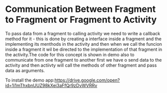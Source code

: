 # Communication Between Fragment to Fragment or Fragment to Activity
To pass data from a fragment to calling activity we need to write a callback method for it -
this is done by creating a interface inside a fragment and the implementing its menthods in the activity  and then when we call the funcion inside a fragment it wil be directed to the implementation of that fragment in the activity.The code for this concept is shown in demo also to communicate from one fragment to another first we have o send data to the activity and then actiivty will call the methods of other fragment and pass data as arguments.

To install the demo app:https://drive.google.com/open?id=1i1mThxbnUUZ98kXei3aFfQr9zDvWVRRv
